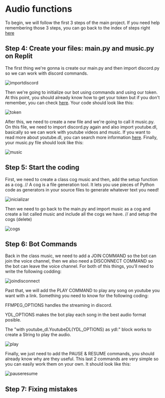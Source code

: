 # Audio functions

To begin, we will follow the first 3 steps of the main project.
If you need help remembering those 3 steps, you can go back to the index of steps right [here](https://github.com/VictorFloresJuarez/Workshop-Bots-on-Discord/blob/main/Sections/Creation%20process/Index%20of%20steps.md)

## Step 4: Create your files: main.py and music.py on Replit
The first thing we're gonna is create our main.py and then import discord.py so we can work with discord commands.

![importdiscord](https://github.com/VictorFloresJuarez/Workshop-Bots-on-Discord/blob/main/Resources/paso4.%20importDiscord.png?raw=true)

 Then we're going to initialize our bot using commands and using our token. At this point, you should already know how to get your token but if you don't remember, you can check [here](https://github.com/VictorFloresJuarez/Workshop-Bots-on-Discord/blob/main/Sections/Creation%20process/%3EStep2+++/Step4.md). Your code should look like this:
 
![token](https://github.com/VictorFloresJuarez/Workshop-Bots-on-Discord/blob/main/Resources/paso4.token.png=true)
 
 After this, we need to create a new file and we're going to call it music.py. On this file, we need to import discord.py again and also import youtube.dl, basically so we can work with youtube videos and music. If you want to read more about youtube.dl, you can search more information [here](https://en.wikipedia.org/wiki/Youtube-dl). Finally, your music.py file should look like this:
 
![music](https://github.com/VictorFloresJuarez/Workshop-Bots-on-Discord/blob/main/Resources/paso4.music.png?raw=true)

## Step 5: Start the coding
First, we need to create a class cog music and then, add the setup function as a cog.
// A cog is a file generation tool. It lets you use pieces of Python code as generators in your source files to generate whatever text you need!

![inicializar](https://github.com/VictorFloresJuarez/Workshop-Bots-on-Discord/blob/main/Resources/paso5.inicializar.png?raw=true)

Then we need to go back to the main.py and import music as a cog and create a list called music and include all the cogs we have.
// and setup the cogs (delete)

![cogs](https://github.com/VictorFloresJuarez/Workshop-Bots-on-Discord/blob/main/Resources/paso5.cogs.png?raw=true)

## Step 6: Bot Commands
Back in the class music, we need to add a JOIN COMMAND so the bot can join the voice channel, then we also need a DISCONNECT COMMAND so the bot can leave the voice channel. For both of this things, you'll need to write the following codding:

![joindisconnect](https://github.com/VictorFloresJuarez/Workshop-Bots-on-Discord/blob/main/Resources/paso6joindisconnect.png?raw=true)

Past that, we will add the PLAY COMMAND to play any song on youtube you want with a link. Something you need to know for the following coding:

FFMPEG_OPTIONS handles the streaming in discord.

YDL_OPTIONS makes the bot play each song in the best audio format posible.

The "with youtube_dl.YoutubeDL(YDL_OPTIONS) as ydl:" block works to create a String to play the audio.

![play](https://github.com/VictorFloresJuarez/Workshop-Bots-on-Discord/blob/main/Resources/paso6play.png?raw=true)

Finally, we just need to add the PAUSE & RESUME commands, you should already know why are they useful. This last 2 commands are very simple so you can easily work them on your own. It should look like this:

![pauseresume](https://github.com/VictorFloresJuarez/Workshop-Bots-on-Discord/blob/main/Resources/paso6.pauseresume.png?raw=true)

## Step 7: Fixing mistakes



